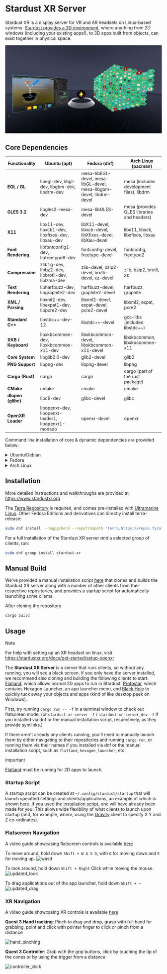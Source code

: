 # Stardust XR Server

Stardust XR is a display server for VR and AR headsets on Linux-based systems. [Stardust provides a 3D environment](https://www.youtube.com/watch?v=v2WblwbaLaA), where anything from 2D windows (including your existing apps!), to 3D apps built from objects, can exist together in physical space.  

![workflow](/img/workflow.png)

## Core Dependencies 
| Functionality      | Ubuntu (apt)                                        | Fedora (dnf)                                                         | Arch Linux (pacman)                        |
| ------------------ | --------------------------------------------------- | -------------------------------------------------------------------- | ------------------------------------------ |
| **EGL / GL**       | libegl-dev, libgl-dev, libgbm-dev, libdrm-dev       | mesa-libEGL-devel, mesa-libGL-devel, mesa-libgbm-devel, libdrm-devel | mesa (includes development files), libdrm  |
| **GLES 3.2**       | libgles2-mesa-dev                                   | mesa-libGLES-devel                                                   | mesa (provides GLES libraries and headers) |
| **X11**            | libx11-dev, libxcb1-dev, libxfixes-dev, libxau-dev  | libX11-devel, libxcb-devel, libXfixes-devel, libXau-devel            | libx11, libxcb, libxfixes, libxau          |
| **Font Rendering** | libfontconfig1-dev, libfreetype6-dev                | fontconfig-devel, freetype-devel                                     | fontconfig, freetype2                      |
| **Compression**    | zlib1g-dev, libbz2-dev, libbrotli-dev, liblzma-dev  | zlib-devel, bzip2-devel, brotli-devel, xz-devel                      | zlib, bzip2, brotli, xz                    |
| **Text Rendering** | libharfbuzz-dev, libgraphite2-dev                   | harfbuzz-devel, graphite2-devel                                      | harfbuzz, graphite                         |
| **XML / Parsing**  | libxml2-dev, libexpat1-dev, libpcre2-dev            | libxml2-devel, expat-devel, pcre2-devel                              | libxml2, expat, pcre2                      |
| **Standard C++**   | libstdc++-dev-12                                    | libstdc++-devel                                                      | gcc-libs (includes libstdc++)              |
| **XKB / Keyboard** | libxkbcommon-dev, libxkbcommon-x11-dev              | libxkbcommon-devel, libxkbcommon-x11-devel                           | libxkbcommon, libxkbcommon-x11             |
| **Core System**    | libglib2.0-dev                                      | glib2-devel                                                          | glib2                                      |
| **PNG Support**    | libpng-dev                                          | libpng-devel                                                         | libpng                                     |
| **Cargo (Rust)**   | cargo                                               | cargo                                                                | cargo (part of the rust package)           |
| **CMake**          | cmake                                               | cmake                                                                | cmake                                      |
| **dlopen (glibc)** | libc6-dev                                           | glibc-devel                                                          | glibc                                      |
| **OpenXR Loader**  | libopenxr-dev, libopenxr-loader1, libopenxr1-monado | openxr-devel                                                         | openxr                                     |

Command line installation of core & dynamic dependencies are provided below:
<details>
<summary>Ubuntu/Debian</summary> 
  <pre><code class="language-bash">
  sudo apt update && sudo apt install \
  build-essential \
  cargo \
  cmake \
  libxkbcommon-dev libxkbcommon-x11-dev libstdc++-dev libx11-dev libxfixes-dev \
  libegl-dev libgbm-dev libfontconfig1-dev libxcb1-dev libgl-dev libdrm-dev \
  libexpat1-dev libfreetype6-dev libxml2-dev libxau-dev zlib1g-dev libbz2-dev \
  libpng-dev libharfbuzz-dev libbrotli-dev liblzma-dev libglib2.0-dev \
  libgraphite2-dev libpcre2-dev
  </code></pre>
</details>

<details>
<summary>Fedora</summary> 
  <pre><code class="language-bash">
  sudo apt update && sudo apt install \
  libxkbcommon-dev libxkbcommon-x11-dev libstdc++-dev libx11-dev libxfixes-dev \
  libegl-dev libgbm-dev libfontconfig1-dev libxcb1-dev libgl-dev libdrm-dev \
  libexpat1-dev libfreetype6-dev libxml2-dev libxau-dev zlib1g-dev libbz2-dev \
  libpng-dev libharfbuzz-dev libbrotli-dev liblzma-dev libglib2.0-dev \
  libgraphite2-dev libpcre2-dev
  </code></pre>
</details>


<details>
<summary>Arch Linux</summary> 
  <pre><code class="language-bash">
  sudo pacman -Syu --needed \
  cargo \
  cmake \
  libxkbcommon libxkbcommon-x11 libx11 libxfixes mesa fontconfig libxcb \
  libdrm expat freetype2 libxml2 libxau zlib bzip2 libpng harfbuzz brotli \
  xz glib2 graphite pcre2
  </code></pre>
</details>

## Installation

More detailed instructions and walkthroughs are provided at https://www.stardustxr.org

The [Terra Repository](https://terra.fyralabs.com/) is required, and comes pre-installed with [Ultramarine Linux](https://ultramarine-linux.org/). Other Fedora Editions and derivatives can directly install terra-release:

```bash
sudo dnf install --nogpgcheck --repofrompath 'terra,https://repos.fyralabs.com/terra$releasever' terra-release
```

For a full installation of the Stardust XR server *and* a selected group of clients, run:

```bash
sudo dnf group install stardust-xr
```

## Manual Build
We've provided a manual installation script [here](https://github.com/cyberneticmelon/usefulscripts/blob/main/stardustxr_setup.sh) that clones and builds the Stardust XR server along with a number of other clients from their respective repositories, and provides a startup script for automatically launching some clients.

After cloning the repository
```bash
cargo build
```

## Usage
> [!NOTE]
> For help with setting up an XR headset on linux, visit https://stardustxr.org/docs/get-started/setup-openxr


The **Stardust XR Server** is a server that runs clients, so without any running, you will see a black screen. If you only have the server installed, we recommend also cloning and building the following clients to start: [Flatland](https://github.com/StardustXR/flatland), which allows normal 2D apps to run in Stardust, [Protostar](https://github.com/StardustXR/protostar), which contains Hexagon Launcher, an app launcher menu, and [Black Hole](https://github.com/StardustXR/black-hole) to quickly tuck away your objects and apps (kind of like desktop peek on Windows).

First, try running `cargo run -- -f` in a terminal window to check out flatscreen mode, (or `stardust-xr-server -f` / `stardust-xr-server_dev -f` if you installed via dnf or the manual installation script, respectively, as they provide symlinks.)

If there aren't already any clients running, you'll need to manually launch them by either navigating to their repositories and running `cargo run`, or running them via their names if you installed via dnf or the manual installation script, such as `flatland`, `hexagon_launcher`, etc.

> [!IMPORTANT]
> [Flatland](https://github.com/StardustXR/flatland) must be running for 2D apps to launch. 

### Startup Script
A startup script can be created at `~/.config/stardust/startup` that will launch specified settings and clients/applications, an example of which is shown [here](https://github.com/cyberneticmelon/usefulscripts/blob/main/startup). If you used the [installation script](https://github.com/cyberneticmelon/usefulscripts/blob/main/stardustxr_setup.sh), one will have already been made for you. This allows wide flexibility of what clients to launch upon startup (and, for example, *where*, using the [Gravity](https://github.com/StardustXR/gravity) client to specify X Y and Z co-ordinates).

### Flatscreen Navigation
A video guide showcasing flatscreen controls is available [here](https://www.youtube.com/watch?v=JCYecSlKlDI)  

To move around, hold down `Shift + W A S D`, with `Q` for moving down and `E` for moving up.
![wasd](https://github.com/StardustXR/website/blob/main/static/img/updated_flat_wasd.GIF)

To look around, hold down `Shift + Right` Click while moving the mouse. 
![updated_look](https://github.com/StardustXR/website/blob/main/static/img/updated_flat_look.GIF)

To drag applications out of the app launcher, hold down `Shift + ~`
![updated_drag](https://github.com/StardustXR/website/blob/main/static/img/updated_flat_drag.GIF)

### XR Navigation
A video guide showcasing XR controls is available [here](https://www.youtube.com/watch?v=RbxFq6JjliA)  

**Quest 3 Hand tracking**:
Pinch to drag and drop, grasp with full hand for grabbing, point and click with pointer finger to click or pinch from a distance  

![hand_pinching](https://github.com/StardustXR/website/blob/main/static/img/hand_pinching.GIF)

**Quest 3 Controller**:
Grab with the grip buttons, click by touching the tip of the cones or by using the trigger from a distance  

![controller_click](https://github.com/StardustXR/website/blob/main/static/img/controller_click.GIF)
